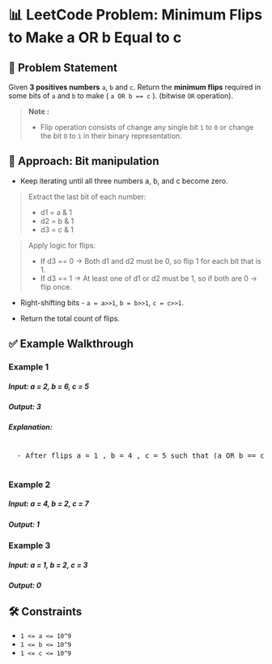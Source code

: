 # 📊 LeetCode Problem: Minimum Flips to Make a OR b Equal to c

## 🧩 Problem Statement

Given **3 positives numbers** `a`, `b` and `c`. Return the **minimum flips** required in some bits of `a` and `b` to make ( `a OR b == c` ). (bitwise `OR` operation).


> **Note :**
> - Flip operation consists of change any single bit `1` to `0` or change the bit `0` to `1` in their binary representation.



## 🧠 Approach: Bit manipulation

- Keep iterating until all three numbers a, b, and c become zero.
> Extract the last bit of each number:
> - d1 = a & 1
> - d2 = b & 1
> - d3 = c & 1

> Apply logic for flips:
> - If d3 == 0 -> Both d1 and d2 must be 0, so flip 1 for each bit that is 1.
> - If d3 == 1 -> At least one of d1 or d2 must be 1, so if both are 0 -> flip once.
 
- Right-shifting bits -  `a = a>>1`, `b = b>>1`, `c = c>>1`.

- Return the total count of flips.



## ✅ Example Walkthrough

### Example 1

##### Input: a = 2, b = 6, c = 5
##### Output: 3

##### Explanation: 
<pre> 
  - After flips a = 1 , b = 4 , c = 5 such that (a OR b == c)
  
</pre>

### Example 2

##### Input: a = 4, b = 2, c = 7
##### Output: 1


### Example 3

##### Input: a = 1, b = 2, c = 3
##### Output: 0


## 🛠️ Constraints

- `1 <= a <= 10^9`
- `1 <= b <= 10^9`
- `1 <= c <= 10^9`
